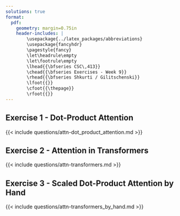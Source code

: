 ```yaml
---
solutions: true
format:
  pdf:
    geometry: margin=0.75in
    header-includes: |
        \usepackage{../latex_packages/abbreviations}
        \usepackage{fancyhdr}
        \pagestyle{fancy}
        \let\headrule\empty
        \let\footrule\empty
        \lhead{{\bfseries CSC\,413}}
        \chead{{\bfseries Exercises - Week 9}}
        \rhead{{\bfseries Shkurti / Gilitschenski}}
        \lfoot{{}}
        \cfoot{{\thepage}}
        \rfoot{{}}
---
```




## Exercise 1 - Dot-Product Attention
{{< include questions/attn-dot_product_attention.md >}}

## Exercise 2 - Attention in Transformers
{{< include questions/attn-transformers.md >}}

## Exercise 3 - Scaled Dot-Product Attention by Hand
{{< include questions/attn-transformers_by_hand.md >}}